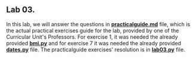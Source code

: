 ## Lab 03.



In this lab, we will answer the questions in **[practicalguide.md](https://github.com/alexandradecarvalho/programming-fundamentals/blob/main/practical-classes/lab04/practicalguide.md)** file, which is the actual practical exercises guide for the lab, provided by one of the Curricular Unit's Professors. For exercise 1, it was needed the already provided **[bmi.py](https://github.com/alexandradecarvalho/programming-fundamentals/blob/main/practical-classes/lab04/bmi.py)** and for exercise 7 it was needed the already provided **[dates.py](https://github.com/alexandradecarvalho/programming-fundamentals/blob/main/practical-classes/lab04/dates.py)** file. The practicalguide exercises' resolution is in **[lab03.py](https://github.com/alexandradecarvalho/programming-fundamentals/blob/main/practical-classes/lab04/lab04.py)** file.

